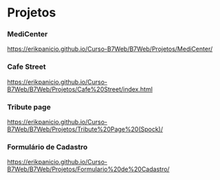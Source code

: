 # Projetos

### MediCenter
https://erikpanicio.github.io/Curso-B7Web/B7Web/Projetos/MediCenter/

### Cafe Street
https://erikpanicio.github.io/Curso-B7Web/B7Web/Projetos/Cafe%20Street/index.html

### Tribute page
https://erikpanicio.github.io/Curso-B7Web/B7Web/Projetos/Tribute%20Page%20(Spock)/
 
### Formulário de Cadastro
https://erikpanicio.github.io/Curso-B7Web/B7Web/Projetos/Formulario%20de%20Cadastro/

